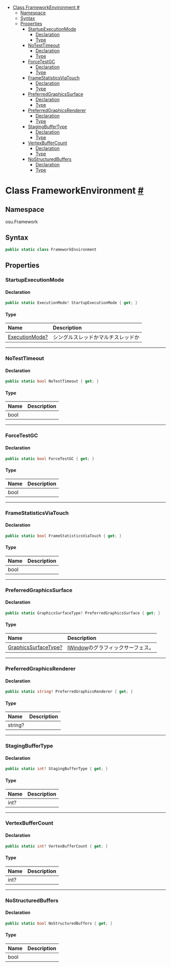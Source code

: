 - [Class FrameworkEnvironment #](#class-frameworkenvironment-)
  - [Namespace](#namespace)
  - [Syntax](#syntax)
  - [Properties](#properties)
    - [StartupExecutionMode](#startupexecutionmode)
      - [Declaration](#declaration)
      - [Type](#type)
    - [NoTestTimeout](#notesttimeout)
      - [Declaration](#declaration-1)
      - [Type](#type-1)
    - [ForceTestGC](#forcetestgc)
      - [Declaration](#declaration-2)
      - [Type](#type-2)
    - [FrameStatisticsViaTouch](#framestatisticsviatouch)
      - [Declaration](#declaration-3)
      - [Type](#type-3)
    - [PreferredGraphicsSurface](#preferredgraphicssurface)
      - [Declaration](#declaration-4)
      - [Type](#type-4)
    - [PreferredGraphicsRenderer](#preferredgraphicsrenderer)
      - [Declaration](#declaration-5)
      - [Type](#type-5)
    - [StagingBufferType](#stagingbuffertype)
      - [Declaration](#declaration-6)
      - [Type](#type-6)
    - [VertexBufferCount](#vertexbuffercount)
      - [Declaration](#declaration-7)
      - [Type](#type-7)
    - [NoStructuredBuffers](#nostructuredbuffers)
      - [Declaration](#declaration-8)
      - [Type](#type-8)


# Class FrameworkEnvironment [#](https://github.com/ppy/osu-framework/blob/master/osu.Framework/FrameworkEnvironment.cs#L9)


## Namespace
osu.Framework


## Syntax
```csharp
public static class FrameworkEnvironment
```


## Properties

### StartupExecutionMode
#### Declaration
```csharp
public static ExecutionMode? StartupExecutionMode { get; }
```
#### Type
|Name|Description|
|:-|:-|
|[ExecutionMode?]()|シングルスレッドかマルチスレッドか|

---
### NoTestTimeout
#### Declaration
```csharp
public static bool NoTestTimeout { get; }
```
#### Type
|Name|Description|
|:-|:-|
|bool||

---
### ForceTestGC
#### Declaration
```csharp
public static bool ForceTestGC { get; }
```
#### Type
|Name|Description|
|:-|:-|
|bool||

---
### FrameStatisticsViaTouch
#### Declaration
```csharp
public static bool FrameStatisticsViaTouch { get; }
```
#### Type
|Name|Description|
|:-|:-|
|bool||

---
### PreferredGraphicsSurface
#### Declaration
```csharp
public static GraphicsSurfaceType? PreferredGraphicsSurface { get; }
```
#### Type
|Name|Description|
|:-|:-|
|[GraphicsSurfaceType?](./Platform/README.md#graphicssurfacetype)|[IWindow](./Platform/README.md#iwindow)のグラフィックサーフェス。|

---
### PreferredGraphicsRenderer
#### Declaration
```csharp
public static string? PreferredGraphicsRenderer { get; }
```
#### Type
|Name|Description|
|:-|:-|
|string?||

---
### StagingBufferType
#### Declaration
```csharp
public static int? StagingBufferType { get; }
```
#### Type
|Name|Description|
|:-|:-|
|int?||

---
### VertexBufferCount
#### Declaration
```csharp
public static int? VertexBufferCount { get; }
```
#### Type
|Name|Description|
|:-|:-|
|int?||

---
### NoStructuredBuffers
#### Declaration
```csharp
public static bool NoStructuredBuffers { get; }
```
#### Type
|Name|Description|
|:-|:-|
|bool||